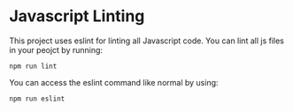 # Javascript Linting

This project uses eslint for linting all Javascript code. You can lint all js files in your peojct by running:
```
npm run lint
```
You can access the eslint command like normal by using:
```
npm run eslint
```
